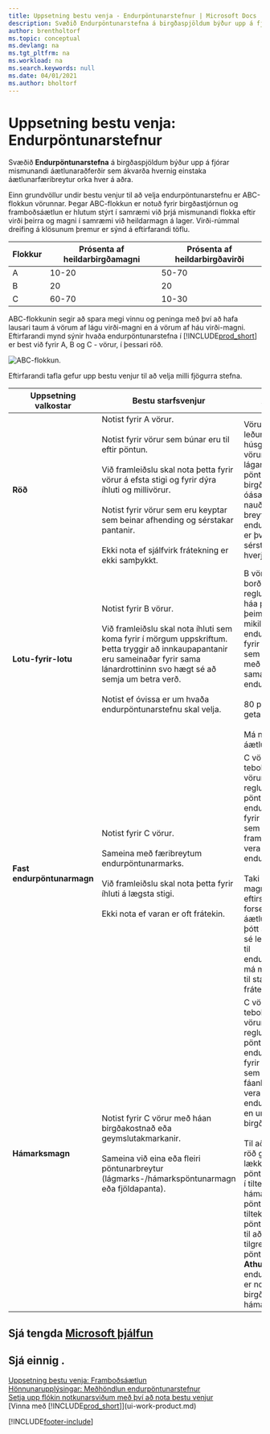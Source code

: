 ```yaml
---
title: Uppsetning bestu venja - Endurpöntunarstefnur | Microsoft Docs
description: Svæðið Endurpöntunarstefna á birgðaspjöldum býður upp á fjórar mismunandi áætlunaraðferðir sem ákvarða hvernig einstaka áætlunarfæribreytur orka hver á aðra.
author: brentholtorf
ms.topic: conceptual
ms.devlang: na
ms.tgt_pltfrm: na
ms.workload: na
ms.search.keywords: null
ms.date: 04/01/2021
ms.author: bholtorf
---
```

# Uppsetning bestu venja: Endurpöntunarstefnur

Svæðið **Endurpöntunarstefna** á birgðaspjöldum býður upp á fjórar mismunandi áætlunaraðferðir sem ákvarða hvernig einstaka áætlunarfæribreytur orka hver á aðra.  

Einn grundvöllur undir bestu venjur til að velja endurpöntunarstefnu er ABC-flokkun vörunnar. Þegar ABC-flokkun er notuð fyrir birgðastjórnun og framboðsáætlun er hlutum stýrt í samræmi við þrjá mismunandi flokka eftir virði þeirra og magni í samræmi við heildarmagn á lager. Virði-rúmmal dreifing á klösunum þremur er sýnd á eftirfarandi töflu.

|Flokkur|Prósenta af heildarbirgðamagni|Prósenta af heildarbirgðavirði|
|-----|-----------------------------|----------------------------|
|A|10-20|50-70|
|B|20|20|
|C|60-70|10-30|

ABC-flokkunin segir að spara megi vinnu og peninga með því að hafa lausari taum á vörum af lágu virði-magni en á vörum af háu virði-magni. Eftirfarandi mynd sýnir hvaða endurpöntunarstefna í [!INCLUDE[prod_short](includes/prod_short.md)] er best við fyrir A, B og C - vörur, í þessari röð.

![ABC-flokkun.](media/abc_classification.png "abc_classification")

Eftirfarandi tafla gefur upp bestu venjur til að velja milli fjögurra stefna.  

|Uppsetning valkostar|Bestu starfsvenjur|Athugasemd|  
|------------------|-------------------|-------------|  
|**Röð**|Notist fyrir A vörur.<br /><br /> Notist fyrir vörur sem búnar eru til eftir pöntun.<br /><br /> Við framleiðslu skal nota þetta fyrir vörur á efsta stigi og fyrir dýra íhluti og millivörur.<br /><br /> Notist fyrir vörur sem eru keyptar sem beinar afhending og sérstakar pantanir.<br /><br /> Ekki nota ef sjálfvirk frátekning er ekki samþykkt.|Vörur, eins og leðursófar í húsgagnaverslun, eru vörur með háu virði og lágan eða óreglulegan pöntunarhraða og birgðir eru óásættanlegar, eða nauðsynlegar eigindir breytilegar. Besta endurpöntunarstefnan er því sú sem áætlar sérstaklega fyrir hverja eftirspurn.|  
|**Lotu-fyrir-lotu**|Notist fyrir B vörur.<br /><br /> Við framleiðslu skal nota íhluti sem koma fyrir í mörgum uppskriftum. Þetta tryggir að innkaupapantanir eru sameinaðar fyrir sama lánardrottininn svo hægt sé að semja um betra verð.<br /><br /> Notist ef óvissa er um hvaða endurpöntunarstefnu skal velja.|B vörur, eins og borðstofustólar, hafa reglulega og fremur háa pöntunartíðni, en þeim fylgir einnig mikill kostnaðar. Besta endurpöntunarstefnan fyrir B-vörur er sú sem er hagkvæmust með því að pakka saman eftirspurn í endurpöntunarferlinu.<br /><br /> 80 prósent af vörum geta nota þessa reglu.<br /><br /> Má nota án áætlunarfæribreytna.|  
|**Fast endurpöntunarmagn**|Notist fyrir C vörur.<br /><br /> Sameina með færibreytum endurpöntunarmarks.<br /><br /> Við framleiðslu skal nota þetta fyrir íhluti á lægsta stigi.<br /><br /> Ekki nota ef varan er oft frátekin.|C vörur, eins og tebollar, eru verðlitlar vörur með mikilli og reglulegri pöntunartíðni. Besta endurpöntunarstefnan fyrir C-vörur er því sú sem tryggir stöðugt framboð með því að vera alltaf yfir endurpöntunarpunkti.<br /><br /> Taki notandinn frá magn fyrir fjarlæga eftirspurn truflar þar forsendur áætlunarinnar. Jafnvel þótt áætlað birgðastig sé leyfilegt með tilliti til endurpöntunarmarks, má magnið ekki vera til staðar vegna frátekningarinnar.|  
|**Hámarksmagn**|Notist fyrir C vörur með háan birgðakostnað eða geymslutakmarkanir.<br /><br /> Sameina við eina eða fleiri pöntunarbreytur (lágmarks-/hámarkspöntunarmagn eða fjöldapanta).|C vörur, eins og tebollar, eru verðlitlar vörur með mikilli og reglulegri pöntunartíðni. Besta endurpöntunarstefnan fyrir C-vörur er sú sem tryggir stöðugan fáanleika með því að vera alltaf yfir endurpöntunarpunkti, en undir hámarks birgðamagni.<br /><br /> Til að breyta ráðlagðri röð gætirðu viljað lækka pöntunarmagnið niður í tiltekið hámarksmagn pöntunar, hækkað í tiltekið lágmarksmagn pöntunar, eða sléttað til að passa við tilgreint pöntunarmargfeldi. **Athugið:** Ef endurpöntunarmark er notað haldast birgðir á milli þess og hámarksmagns.|  

## Sjá tengda [Microsoft þjálfun](/training/paths/replenish-items-dynamics-365-business-central/)

## Sjá einnig .

 [Uppsetning bestu venja: Framboðsáætlun](setup-best-practices-supply-planning.md)  
 [Hönnunarupplýsingar: Meðhöndlun endurpöntunarstefnur](design-details-handling-reordering-policies.md)  
 [Setja upp flókin notkunarsviðum með því að nota bestu venjur](set-up-complex-application-areas-using-best-practices.md)  
 [Vinna með [!INCLUDE[prod_short](includes/prod_short.md)]](ui-work-product.md)


[!INCLUDE[footer-include](includes/footer-banner.md)]

